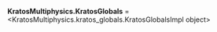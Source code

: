**KratosMultiphysics.KratosGlobals** =
<KratosMultiphysics.kratos_globals.KratosGlobalsImpl object>

